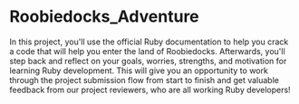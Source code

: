 # Roobiedocks_Adventure
In this project, you'll use the official Ruby documentation to help you crack a code that will help you enter the land of Roobiedocks.  Afterwards, you'll step back and reflect on your goals, worries, strengths, and motivation for learning Ruby development. This will give you an opportunity to work through the project submission flow from start to finish and get valuable feedback from our project reviewers, who are all working Ruby developers!
